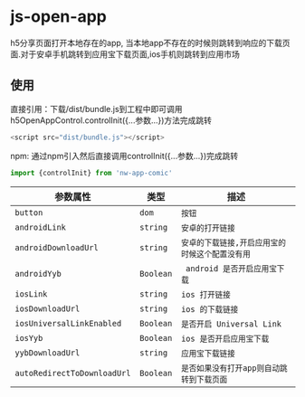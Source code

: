 # js-open-app
h5分享页面打开本地存在的app,
当本地app不存在的时候则跳转到响应的下载页面.对于安卓手机跳转到应用宝下载页面,ios手机则跳转到应用市场
## 使用
直接引用：下载/dist/bundle.js到工程中即可调用h5OpenAppControl.controlInit({...参数...})方法完成跳转<br>
```javascript
<script src="dist/bundle.js"></script>
```
npm: 通过npm引入然后直接调用controlInit({...参数...})完成跳转

```javascript
import {controlInit} from 'nw-app-comic'

```
| 参数属性 | 类型 | 描述 |
| --- | --- | --- |
| `button` | `dom` | `按钮` |
| `androidLink` | `string` | `安卓的打开链接` |
| `androidDownloadUrl` | `string` | `安卓的下载链接,开启应用宝的时候这个配置没有用` |
| `androidYyb` | `Boolean` | ` android 是否开启应用宝下载` |
| `iosLink` | `string` | `ios 打开链接` |
| `iosDownloadUrl` | `string` | `ios 的下载链接` |
| `iosUniversalLinkEnabled` | `Boolean` | `是否开启 Universal Link` |
| `iosYyb` | `Boolean` | `ios 是否开启应用宝下载` |
| `yybDownloadUrl` | `string` | `应用宝下载链接` |
| `autoRedirectToDownloadUrl` | `Boolean` | `是否如果没有打开app则自动跳转到下载页面` |
